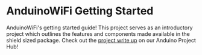 # AnduinoWiFi Getting Started

AnduinoWiFi's getting started guide! This project serves as an introductory project which outlines the features and components made available in the shield sized package. Check out the [project write up](https://www.hackster.io/bcarbs/anduinowifi-getting-started-bb1a44?ref=channel&ref_id=37023_trending___&offset=2) on our Anduino Project Hub!


